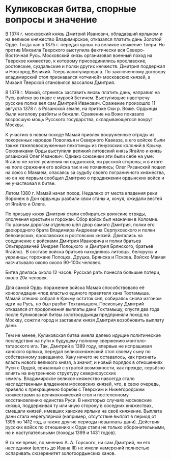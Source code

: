 # Куликовская битва, спорные вопросы и значение

В 1374 г. московский князь Дмитрий Иванович, обладавший ярлыком и на великое княжество Владимирское, отказался платить дань Золотой Орде. Тогда хан в 1375 г. передал ярлык на великое княжение Твери. Но против Михаила Тверского выступила фактически вся Северо-Восточная Русь. Московский князь организовал военный поход на Тверское княжество, к которому присоединились ярославские, ростовские, суздальские и полки других княжеств. Дмитрия поддержал и Новгород Великий. Тверь капитулировала. По заключенному договору владимирский стол признавался «отчиной» московских князей, а Михаил Тверской становился вассалом Дмитрия.

В 1378 г. Мамай, стремясь заставить вновь платить дань, направил на Русь войско во главе с мурзой Бегичем. Выступившие навстречу русские полки вел сам Дмитрий Иванович. Сражение произошло 11 августа 1378 г. в Рязанской земле, на притоке Оки р. Воже. Ордынцы были наголову разбиты и бежали. Сражение на Воже показало возросшую мощь Русского государства, складывающегося вокруг Москвы.

К участию в новом походе Мамай привлек вооруженные отряды из покоренных народов Поволжья и Северного Кавказа, в его войске были также тяжеловооруженные пехотинцы из генуэзских колоний в Крыму. Союзниками Орды выступили великий литовский князь Ягайло и князь рязанский Олег Иванович. Однако союзники эти были себе на уме: Ягайло не хотел усиления ни ордынской, ни русской стороны, и в итоге на поле сражения его войска так и не появились; Олег Рязанский пошел на союз с Мамаем, опасаясь за судьбу своего пограничного княжества, но он же первым сообщил Дмитрию о продвижении ордынских войск и не участвовал в битве.

Летом 1380 г. Мамай начал поход. Недалеко от места впадения реки Воронеж в Дон ордынцы разбили свои станы и, кочуя, ожидали вестей от Ягайло и Олега.

По призыву князя Дмитрия стали собираться воинские отряды, ополчения крестьян и горожан. Сбор войск был назначен в Коломне. По разным дорогам отдельно шёл двор самого Дмитрия, полки его двоюродного брата Владимира Андреевича Серпуховского и полки белозерских, ярославских и ростовских князей. Двигались на соединение с войсками Дмитрия Ивановича и полки братьев Ольгердовичей (Андрея Полоцкого  и Дмитрия Брянского, братьев Ягайло).  В составе войска братьев находились литовцы, белорусы и украинцы; горожане Полоцка, Друцка, Брянска и Пскова.
Войско Мамая насчитывало около около 90-100к человек. 

Битва длилась около 12 часов. Русская рать понесла большие потери, около 20к человек.

Для самой Орды поражение войска Мамая способствовало её консолидации «под властью единого правителя хана Тохтамыша. Мамай спешно собрал в Крыму остаток сил, собираясь снова изгоном идти на Русь, но был разбит Тохтамышем. Поскольку Дмитрий отказался от продолжения выплаты дани Тохтамышу, спустя два года после Куликовской битвы золотоордынцы предприняли поход на Москву, сожгли город и заставили князя Дмитрия возобновить выплату дани.

Тем не менее, Куликовская битва имела далеко идущие политические последствия на пути к будущему полному свержению монголо-татарского ига. Так, Дмитрий в 1389 году, впервые не испрашивая ханского ярлыка, передал великокняжеский стол своему сыну по собственному завещанию. Хану ничего не оставалось, как признать власть нового великого князя, а значит, и новый порядок в отношениях Руси с Ордой, связанный с утратой возможности, как прежде, серьёзно влиять на внутреннюю структуру севернорусских земель. Владимирское великое княжество навсегда стало наследственным владением московских князей, что, в свою очередь, привело к прекращению борьбы с Тверским и Нижегородским княжествами за великокняжеский стол и постепенному восстановлению единства Руси. В некоторых случаях московские князья, поддерживая ту или иную сторону в соседних княжествах, смещали князей, имевших ханские ярлыки на своё княжение. Выплата дани стала нерегулярной (например, отсутствие выплат в период от 1395 по 1412 год, а также другие периоды невыплаты дани). Действия русских войск по отношению к Орде стали не только оборонительными, но и наступательными (походы 1399 и 1431 годов).

В то же время, по мнению А. А. Горского, ни сам Дмитрий, ни его наследники (вплоть до Ивана III) не имели намерений полностью оспаривать сюзеренитет золотоордынских ханов.



